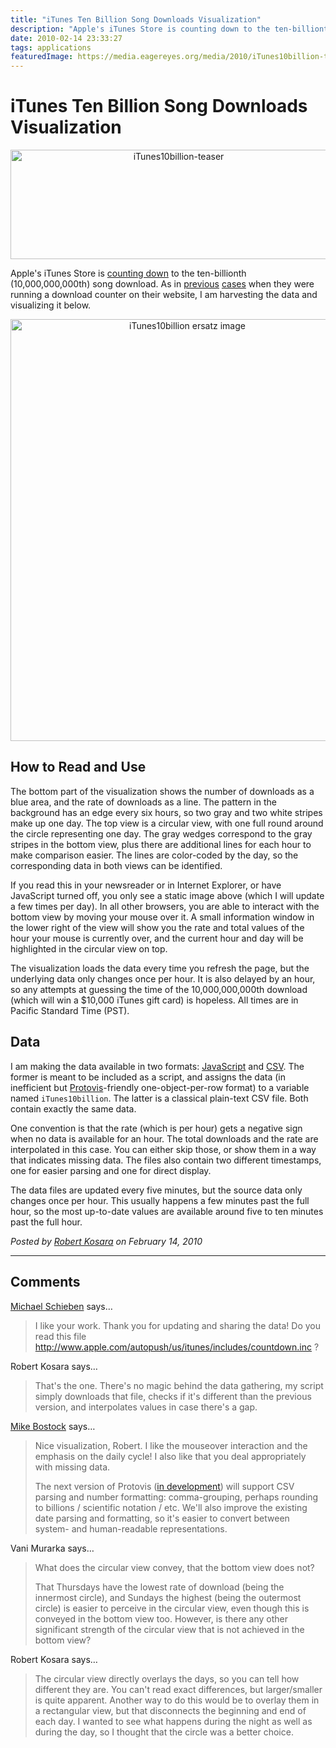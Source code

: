 ```yaml
---
title: "iTunes Ten Billion Song Downloads Visualization"
description: "Apple's iTunes Store is counting down to the ten-billionth (10,000,000,000th) song download. As in previous cases when they were running a download counter on their website, I am harvesting the data and visualizing it below."
date: 2010-02-14 23:33:27
tags: applications
featuredImage: https://media.eagereyes.org/media/2010/iTunes10billion-teaser.png
---
```


# iTunes Ten Billion Song Downloads Visualization

<p align="center"><img src="https://media.eagereyes.org/media/2010/iTunes10billion-teaser.png" width="522" height="175" alt="iTunes10billion-teaser" /></p>

Apple's iTunes Store is <a href="http://www.apple.com/itunes/10-billion-song-countdown/">counting down</a> to the ten-billionth (10,000,000,000th) song download. As in <a href="/vis/iTMS.html">previous</a> <a href="/applications/appstore-billion-apps-live-visualization.html">cases</a> when they were running a download counter on their website, I am harvesting the data and visualizing it below.

<p align="center"><img src="https://media.eagereyes.org/media/2010/iTunes10billion-ersatz3.png" width="550" height="675" alt="iTunes10billion ersatz image" /></p>

## How to Read and Use

The bottom part of the visualization shows the number of downloads as a blue area, and the rate of downloads as a line. The pattern in the background has an edge every six hours, so two gray and two white stripes make up one day. The top view is a circular view, with one full round around the circle representing one day. The gray wedges correspond to the gray stripes in the bottom view, plus there are additional lines for each hour to make comparison easier. The lines are color-coded by the day, so the corresponding data in both views can be identified.

If you read this in your newsreader or in Internet Explorer, or have JavaScript turned off, you only see a static image above (which I will update a few times per day). In all other browsers, you are able to interact with the bottom view by moving your mouse over it. A small information window in the lower right of the view will show you the rate and total values of the hour your mouse is currently over, and the current hour and day will be highlighted in the circular view on top.

The visualization loads the data every time you refresh the page, but the underlying data only changes once per hour. It is also delayed by an hour, so any attempts at guessing the time of the 10,000,000,000th download (which will win a $10,000 iTunes gift card) is hopeless. All times are in Pacific Standard Time (PST).

## Data

I am making the data available in two formats: <a href="https://media.eagereyes.org/media/2010/iTunes10Billion.js">JavaScript</a> and <a href="https://media.eagereyes.org/media/2010/iTunes10Billion.csv">CSV</a>. The former is meant to be included as a script, and assigns the data (in inefficient but <a href="http://protovis.org/">Protovis</a>-friendly one-object-per-row format) to a variable named <code>iTunes10billion</code>. The latter is a classical plain-text CSV file. Both contain exactly the same data.

One convention is that the rate (which is per hour) gets a negative sign when no data is available for an hour. The total downloads and the rate are interpolated in this case. You can either skip those, or show them in a way that indicates missing data. The files also contain two different timestamps, one for easier parsing and one for direct display.

The data files are updated every five minutes, but the source data only changes once per hour. This usually happens a few minutes past the full hour, so the most up-to-date values are available around five to ten minutes past the full hour.


_Posted by <a href="/about">Robert Kosara</a> on February 14, 2010_


<aside class="comments">

---
## Comments

<a href="http://www.rockitbaby.de" rel="nofollow noopener" target="_blank">Michael Schieben</a> says…
>	I like your work. Thank you for updating and sharing the data! Do you read this file http://www.apple.com/autopush/us/itunes/includes/countdown.inc ? 

Robert Kosara says…
>	That's the one. There's no magic behind the data gathering, my script simply downloads that file, checks if it's different than the previous version, and interpolates values in case there's a gap.

<a href="http://graphics.stanford.edu/~mbostock" rel="nofollow noopener" target="_blank">Mike Bostock</a> says…
>	Nice visualization, Robert. I like the mouseover interaction and the emphasis on the daily cycle! I also like that you deal appropriately with missing data.
>	
>	The next version of Protovis (<a href="http://gitorious.org/protovis">in development</a>) will support CSV parsing and number formatting: comma-grouping, perhaps rounding to billions / scientific notation / etc. We'll also improve the existing date parsing and formatting, so it's easier to convert between system- and human-readable representations.

Vani Murarka says…
>	What does the circular view convey, that the bottom view does not?
>	
>	That Thursdays have the lowest rate of download (being the innermost circle), and Sundays the highest (being the outermost circle) is easier to perceive in the circular view, even though this is conveyed in the bottom view too. However, is there any other significant strength of the circular view that is not achieved in the bottom view?

Robert Kosara says…
>	The circular view directly overlays the days, so you can tell how different they are. You can't read exact differences, but larger/smaller is quite apparent. Another way to do this would be to overlay them in a rectangular view, but that disconnects the beginning and end of each day. I wanted to see what happens during the night as well as during the day, so I thought that the circle was a better choice.

</aside>

